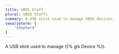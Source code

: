 ```yaml
---
title: UBOS Staff
plural: UBOS Staffs
summary: A USB stick used to manage UBOS devices.
seealsoterm: [
    'Shepherd'
]
---
```


A USB stick used to manage {{% gls Device %}}.
